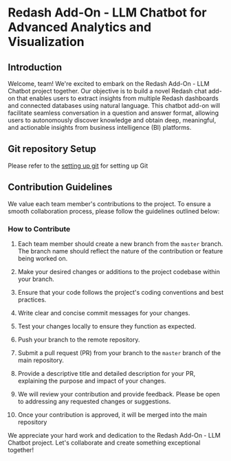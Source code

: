 # Redash Add-On - LLM Chatbot for Advanced Analytics and Visualization

## Introduction
Welcome, team! We're excited to embark on the Redash Add-On - LLM Chatbot project together. Our objective is to build a novel Redash chat add-on that enables users to extract insights from multiple Redash dashboards and connected databases using natural language. This chatbot add-on will facilitate seamless conversation in a question and answer format, allowing users to autonomously discover knowledge and obtain deep, meaningful, and actionable insights from business intelligence (BI) platforms.
## Git  repository Setup
Please refer to the [setting up git](installation.md) for  setting up Git
## Contribution Guidelines

We value each team member's contributions to the project. To ensure a smooth collaboration process, please follow the guidelines outlined below:
### How to Contribute

1. Each team member should create a new branch from the `master` branch. The branch name should reflect the nature of the contribution or feature being worked on.

2. Make your desired changes or additions to the project codebase within your branch.

3. Ensure that your code follows the project's coding conventions and best practices.

4. Write clear and concise commit messages for your changes.

5. Test your changes locally to ensure they function as expected.

6. Push your branch to the remote repository.

7. Submit a pull request (PR) from your branch to the `master` branch of the main repository.

8. Provide a descriptive title and detailed description for your PR, explaining the purpose and impact of your changes.

9. We will review your contribution and provide feedback. Please be open to addressing any requested changes or suggestions.

10. Once your contribution is approved, it will be merged into the main repository


We appreciate your hard work and dedication to the Redash Add-On - LLM Chatbot project. Let's collaborate and create something exceptional together!

